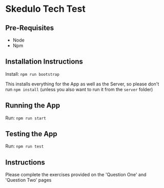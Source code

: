 # Skedulo Tech Test

## Pre-Requisites

- Node
- Npm

## Installation Instructions
Install:
    ```npm run bootstrap```

This installs everything for the App as well as the Server, so please don't run ```npm install``` (unless you also want to run it from the `server` folder)

## Running the App
Run:
    ```npm run start```

## Testing the App
Run:
    ```npm run test```


## Instructions

Please complete the exercises provided on the 'Question One' and 'Question Two' pages

